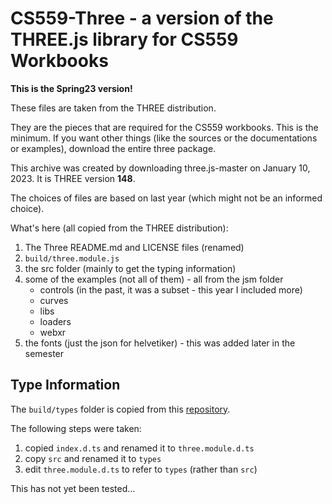 # CS559-Three -  a version of the THREE.js library for CS559 Workbooks

**This is the Spring23 version!**

These files are taken from the THREE distribution. 

They are the pieces that are required for the CS559 workbooks. This is the minimum.
If you want other things (like the sources or the documentations or examples), download the entire three package.

This archive was created by downloading three.js-master on January 10, 2023.
It is THREE version **148**.

The choices of files are based on last year (which might not be an informed choice).

What's here (all copied from the THREE distribution):
1. The Three README.md and LICENSE files (renamed)
1. `build/three.module.js`
1. the src folder (mainly to get the typing information)
1. some of the examples (not all of them) - all from the jsm folder
    - controls (in the past, it was a subset - this year I included more)
    - curves
    - libs
    - loaders
    - webxr
1. the fonts (just the json for helvetiker) - this was added later in the semester

## Type Information

The `build/types` folder is copied from this [repository](https://github.com/three-types/three-ts-types). 

The following steps were taken:
1. copied `index.d.ts` and renamed it to `three.module.d.ts`
2. copy `src` and renamed it to `types`
3. edit `three.module.d.ts` to refer to `types` (rather than `src`)

This has not yet been tested...
